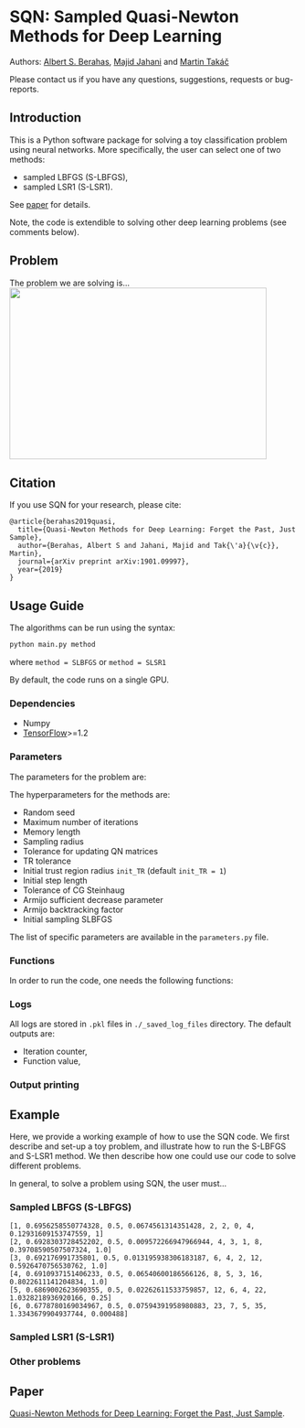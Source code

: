 # SQN: Sampled Quasi-Newton Methods for Deep Learning

Authors: [Albert S. Berahas](https://sites.google.com/a/u.northwestern.edu/albertsberahas/home), [Majid Jahani](http://coral.ise.lehigh.edu/maj316/) and [Martin Takáč](http://mtakac.com/)

Please contact us if you have any questions, suggestions, requests or bug-reports.

## Introduction
This is a Python software package for solving a toy classification problem using neural networks. More specifically, the user can select one of two methods:
- sampled LBFGS (S-LBFGS),
- sampled LSR1 (S-LSR1).

See [paper](https://arxiv.org/abs/1901.09997) for details.

Note, the code is extendible to solving other deep learning problems (see comments below).

## Problem
The problem we are solving is...
<img src="https://user-images.githubusercontent.com/17861925/52918364-18a5ab00-32c4-11e9-8486-0f5a4cc97178.png" width="450" height="300">

## Citation
If you use SQN for your research, please cite:

```
@article{berahas2019quasi,
  title={Quasi-Newton Methods for Deep Learning: Forget the Past, Just Sample},
  author={Berahas, Albert S and Jahani, Majid and Tak{\'a}{\v{c}}, Martin},
  journal={arXiv preprint arXiv:1901.09997},
  year={2019}
}
```

## Usage Guide
The algorithms can be run using the syntax:
```bash 
python main.py method
```
where ```method = SLBFGS``` or ```method = SLSR1```

By default, the code runs on a single GPU.

### Dependencies
* Numpy
* [TensorFlow](https://www.tensorflow.org/)>=1.2

### Parameters
The parameters for the problem are:


The hyperparameters for the methods are:
- Random seed
- Maximum number of iterations
- Memory length
- Sampling radius
- Tolerance for updating QN matrices
- TR tolerance
- Initial trust region radius ```init_TR``` (default ```init_TR = 1```)
- Initial step length
- Tolerance of CG Steinhaug
- Armijo sufficient decrease parameter
- Armijo backtracking factor
- Initial sampling SLBFGS

The list of specific parameters are available in the ``parameters.py`` file.

### Functions
In order to run the code, one needs the following functions:

### Logs
All logs are stored in ``.pkl`` files in ``./_saved_log_files`` directory. The default outputs are:
- Iteration counter,
- Function value,

### Output printing

## Example

Here, we provide a working example of how to use the SQN code. We first describe and set-up a toy problem, and illustrate how to run the S-LBFGS and S-LSR1 method. We then describe how one could use our code to solve different problems.

In general, to solve a problem using SQN, the user must...



### Sampled LBFGS (S-LBFGS)

```
[1, 0.6956258550774328, 0.5, 0.0674561314351428, 2, 2, 0, 4, 0.12931609153747559, 1]
[2, 0.6928303728452202, 0.5, 0.009572266947966944, 4, 3, 1, 8, 0.39708590507507324, 1.0]
[3, 0.692176991735801, 0.5, 0.013195938306183187, 6, 4, 2, 12, 0.5926470756530762, 1.0]
[4, 0.6910937151406233, 0.5, 0.06540600186566126, 8, 5, 3, 16, 0.8022611141204834, 1.0]
[5, 0.6869002623690355, 0.5, 0.02262611533759857, 12, 6, 4, 22, 1.0328218936920166, 0.25]
[6, 0.6778780169034967, 0.5, 0.07594391958980883, 23, 7, 5, 35, 1.3343679904937744, 0.000488]
```

### Sampled LSR1 (S-LSR1)

### Other problems

## Paper
[Quasi-Newton Methods for Deep Learning: Forget the Past, Just Sample](https://arxiv.org/abs/1901.09997). 

